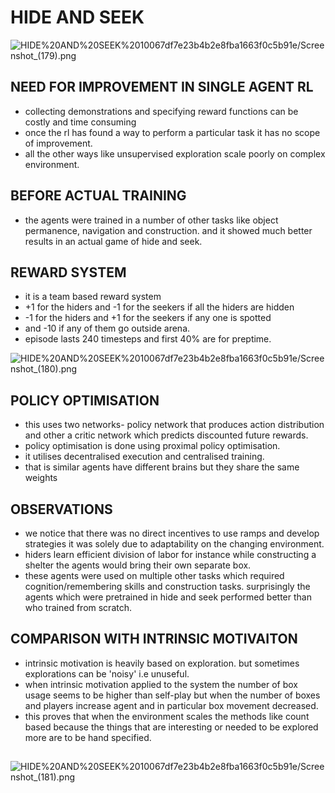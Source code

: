 # HIDE AND SEEK

![HIDE%20AND%20SEEK%2010067df7e23b4b2e8fba1663f0c5b91e/Screenshot_(179).png](HIDE%20AND%20SEEK%2010067df7e23b4b2e8fba1663f0c5b91e/Screenshot_(179).png)

## NEED FOR IMPROVEMENT IN SINGLE AGENT RL

- collecting demonstrations and specifying reward functions can be costly and time consuming
- once the rl has found a way to perform a particular task it has no scope of improvement.
- all the other ways like unsupervised exploration scale poorly on complex environment.

## BEFORE ACTUAL TRAINING

- the agents were trained in a number of other tasks like object permanence, navigation and construction. and it showed much better results in an actual game of hide and seek.

## REWARD SYSTEM

- it is a team based reward system
- +1 for the hiders and -1 for the seekers if all the hiders are hidden
- -1 for the hiders and +1 for the seekers if any one is spotted
- and -10 if any of them go outside arena.
- episode lasts 240 timesteps and first 40% are for preptime.

![HIDE%20AND%20SEEK%2010067df7e23b4b2e8fba1663f0c5b91e/Screenshot_(180).png](HIDE%20AND%20SEEK%2010067df7e23b4b2e8fba1663f0c5b91e/Screenshot_(180).png)

## POLICY OPTIMISATION

- this uses two networks- policy network that produces action distribution and other a critic network which predicts discounted future rewards.
- policy optimisation is done using proximal policy optimisation.
- it utilises decentralised execution and centralised training.
- that is similar agents have different brains but they share the same weights

## OBSERVATIONS

- we notice that there was no direct incentives to use ramps and develop strategies it was solely due to adaptability on the changing environment.
- hiders learn efficient division of labor for instance while constructing a shelter the agents would bring their own separate box.
- these agents were used on multiple other tasks which required cognition/remembering skills and construction tasks. surprisingly the agents which were pretrained in hide and seek performed better than who trained from scratch.

## COMPARISON WITH INTRINSIC MOTIVAITON

- intrinsic motivation is heavily based on exploration. but sometimes explorations can be 'noisy' i.e unuseful.
- when intrinsic motivation applied to the system the number of box usage seems to be higher than self-play but when the number of boxes and players increase agent and in particular box movement decreased.
- this proves that when the environment scales the methods like count based because the things that are interesting or needed to be explored more are to be hand specified.

## 

![HIDE%20AND%20SEEK%2010067df7e23b4b2e8fba1663f0c5b91e/Screenshot_(181).png](HIDE%20AND%20SEEK%2010067df7e23b4b2e8fba1663f0c5b91e/Screenshot_(181).png)

